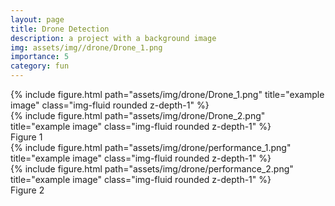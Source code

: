 ```yaml
---
layout: page
title: Drone Detection
description: a project with a background image
img: assets/img//drone/Drone_1.png
importance: 5
category: fun
---
```


<div class="row justify-content-sm-center">
    <div class="col-sm-8 mt-3 mt-md-0">
        {% include figure.html path="assets/img/drone/Drone_1.png" title="example image" class="img-fluid rounded z-depth-1" %}
    </div>
    <div class="col-sm-4 mt-3 mt-md-0">
        {% include figure.html path="assets/img/drone/Drone_2.png" title="example image" class="img-fluid rounded z-depth-1" %}
    </div>
</div>
<div class="caption">
    Figure 1
</div>

<div class="row justify-content-sm-center">
    <div class="col-sm-8 mt-3 mt-md-0">
        {% include figure.html path="assets/img/drone/performance_1.png" title="example image" class="img-fluid rounded z-depth-1" %}
    </div>
    <div class="col-sm-4 mt-3 mt-md-0">
        {% include figure.html path="assets/img/drone/performance_2.png" title="example image" class="img-fluid rounded z-depth-1" %}
    </div>
</div>
<div class="caption">
    Figure 2
</div>